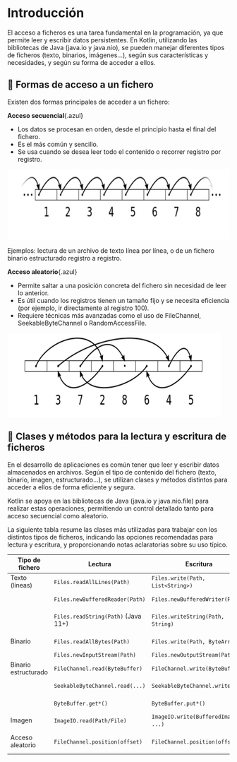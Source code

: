 # Introducción

El acceso a ficheros es una tarea fundamental en la programación, ya que permite leer y escribir datos persistentes. En Kotlin, utilizando las bibliotecas de Java (java.io y java.nio), se pueden manejar diferentes tipos de ficheros (texto, binarios, imágenes...), según sus características y necesidades, y según su forma de acceder a ellos.

## 🔹 Formas de acceso a un fichero

Existen dos formas principales de acceder a un fichero:

**Acceso secuencial**{.azul}

- Los datos se procesan en orden, desde el principio hasta el final del fichero.
- Es el más común y sencillo.
- Se usa cuando se desea leer todo el contenido o recorrer registro por registro.

![](sec.png)

Ejemplos: lectura de un archivo de texto línea por línea, o de un fichero binario estructurado registro a registro. 


**Acceso aleatorio**{.azul}

- Permite saltar a una posición concreta del fichero sin necesidad de leer lo anterior.
- Es útil cuando los registros tienen un tamaño fijo y se necesita eficiencia (por ejemplo, ir directamente al registro 100).
- Requiere técnicas más avanzadas como el uso de FileChannel, SeekableByteChannel o RandomAccessFile.

![](ale.png)


## 🔹 Clases y métodos para la lectura y escritura de ficheros


En el desarrollo de aplicaciones es común tener que leer y escribir datos almacenados en archivos. Según el tipo de contenido del fichero (texto, binario, imagen, estructurado...), se utilizan clases y métodos distintos para acceder a ellos de forma eficiente y segura.

Kotlin se apoya en las bibliotecas de Java (java.io y java.nio.file) para realizar estas operaciones, permitiendo un control detallado tanto para acceso secuencial como aleatorio.

La siguiente tabla resume las clases más utilizadas para trabajar con los distintos tipos de ficheros, indicando las opciones recomendadas para lectura y escritura, y proporcionando notas aclaratorias sobre su uso típico.



| Tipo de fichero           | Lectura                             | Escritura                            | Comentario                                               |
|---------------------------|--------------------------------------|---------------------------------------|----------------------------------------------------------|
| Texto (líneas)         | `Files.readAllLines(Path)`          | `Files.write(Path, List<String>)`     | Carga todo en memoria                                    |
|                           | `Files.newBufferedReader(Path)`     | `Files.newBufferedWriter(Path)`       | Más eficiente para archivos grandes                      |
|                           | `Files.readString(Path)` (Java 11+) | `Files.writeString(Path, String)`     | Lectura/escritura completa como bloque                  |
| Binario | `Files.readAllBytes(Path)`          | `Files.write(Path, ByteArray)`        | Lee y escribe bytes puros                               |
|                           | `Files.newInputStream(Path)`        | `Files.newOutputStream(Path)`         | Flujo de bytes directo                                  |
| Binario estructurado   | `FileChannel.read(ByteBuffer)`      | `FileChannel.write(ByteBuffer)`       | Usa `FileChannel` para secuencial o aleatorio           |
|                           | `SeekableByteChannel.read(...)`     | `SeekableByteChannel.write(...)`      | Canal flexible con `.position()`                        |
|                           | `ByteBuffer.get*()`                 | `ByteBuffer.put*()`                   | Tipos primitivos (`int`, `double`, etc.)                |
| Imagen                 | `ImageIO.read(Path/File)`           | `ImageIO.write(BufferedImage, ...)`   | Usa `javax.imageio.ImageIO`                             |
| Acceso aleatorio       | `FileChannel.position(offset)`      | `FileChannel.position(offset)`        | Permite saltar a cualquier posición del fichero         |




